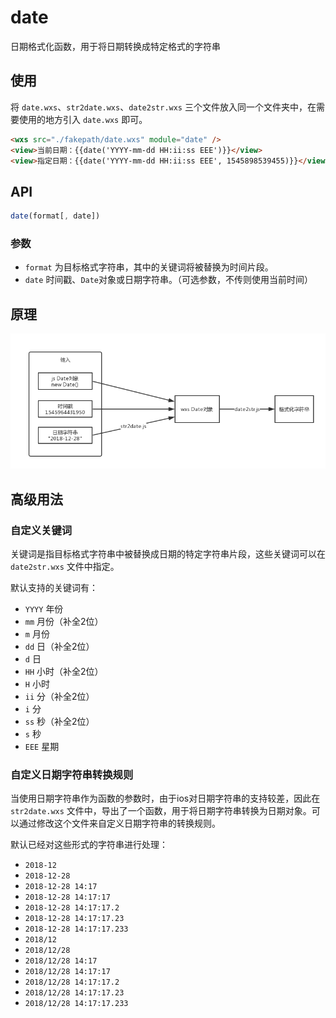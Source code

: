 # date

日期格式化函数，用于将日期转换成特定格式的字符串

## 使用

将 `date.wxs`、`str2date.wxs`、`date2str.wxs` 三个文件放入同一个文件夹中，在需要使用的地方引入 `date.wxs` 即可。

```html
<wxs src="./fakepath/date.wxs" module="date" />
<view>当前日期：{{date('YYYY-mm-dd HH:ii:ss EEE')}}</view>
<view>指定日期：{{date('YYYY-mm-dd HH:ii:ss EEE', 1545898539455)}}</view>
```

## API

```js
date(format[, date])
```

### 参数

- `format` 为目标格式字符串，其中的关键词将被替换为时间片段。
- `date` 时间戳、`Date`对象或日期字符串。（可选参数，不传则使用当前时间）

## 原理

![运行原理](doc/flow.png)

## 高级用法

### 自定义关键词

关键词是指目标格式字符串中被替换成日期的特定字符串片段，这些关键词可以在 `date2str.wxs` 文件中指定。

默认支持的关键词有：

- `YYYY` 年份
- `mm`   月份（补全2位）
- `m`    月份
- `dd`   日（补全2位）
- `d`    日
- `HH`   小时（补全2位）
- `H`    小时
- `ii`   分（补全2位）
- `i`    分
- `ss`   秒（补全2位）
- `s`    秒
- `EEE`  星期

### 自定义日期字符串转换规则

当使用日期字符串作为函数的参数时，由于ios对日期字符串的支持较差，因此在 `str2date.wxs` 文件中，导出了一个函数，用于将日期字符串转换为日期对象。可以通过修改这个文件来自定义日期字符串的转换规则。

默认已经对这些形式的字符串进行处理：

- `2018-12`
- `2018-12-28`
- `2018-12-28 14:17`
- `2018-12-28 14:17:17`
- `2018-12-28 14:17:17.2`
- `2018-12-28 14:17:17.23`
- `2018-12-28 14:17:17.233`
- `2018/12`
- `2018/12/28`
- `2018/12/28 14:17`
- `2018/12/28 14:17:17`
- `2018/12/28 14:17:17.2`
- `2018/12/28 14:17:17.23`
- `2018/12/28 14:17:17.233`
